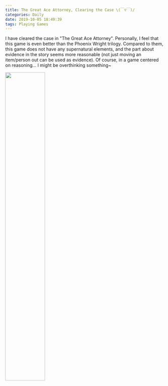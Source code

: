 ```yaml
---
title: The Great Ace Attorney, Clearing the Case \(￣▽￣)/
categories: Daily
date: 2019-10-05 18:49:39
tags: Playing Games
---
```


I have cleared the case in "The Great Ace Attorney". Personally, I feel that this game is even better than the Phoenix Wright trilogy. Compared to them, this game does not have any supernatural elements, and the part about evidence in the story seems more reasonable (not just moving an item/person out can be used as evidence). Of course, in a game centered on reasoning... I might be overthinking something~

<img src="https://gss1.bdstatic.com/-vo3dSag_xI4khGkpoWK1HF6hhy/baike/c0%3Dbaike220%2C5%2C5%2C220%2C73/sign=60bda97249166d222c7a1dc6274a6292/c8ea15ce36d3d5398346217a3087e950352ab00b.jpg" width="50%" height="50%">

<!-- Summary part -->
<!-- more -->

